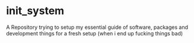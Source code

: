# init_system
A Repository trying to setup my essential guide of software, packages and development things for a fresh setup (when i end up fucking things bad)
